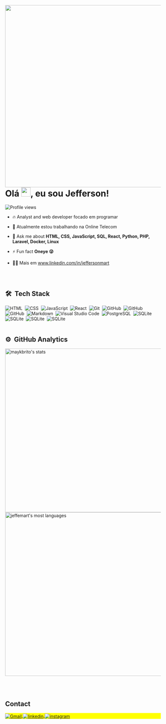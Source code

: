 <img align="right" height="590em" src="https://raw.githubusercontent.com/gist/jeffemart/b747c19e0e1da2ccbabc39b414b084cd/raw/b4f12ead1b3699e3570359446f0a8a308a895ff6/githubcard.svg"/>
<h1 align="left">Olá <img src="https://raw.githubusercontent.com/kaueMarques/kaueMarques/master/hi.gif" height="30px">, eu sou Jefferson!</h1>
<p align="left"> <img src="https://komarev.com/ghpvc/?username=jeffemart&color=yellow" alt="Profile views" /> </p>

- 🔥 Analyst and web developer focado em programar

- 🔭 Atualmente estou trabalhando na Online Telecom

- 💬 Ask me about **HTML, CSS, JavaScript, SQL, React, Python, PHP, Laravel, Docker, Linux**

- ⚡ Fun fact **Oneye 😜**

- 👨‍💻 Mais em www.linkedin.com/in/jeffersonmart


<br><br>
## 🛠 &nbsp;Tech Stack
![HTML](https://img.shields.io/badge/-HTML-05122A?style=flat&logo=HTML5)&nbsp;
![CSS](https://img.shields.io/badge/-CSS-05122A?style=flat&logo=CSS3&logoColor=1572B6)&nbsp;
![JavaScript](https://img.shields.io/badge/-JavaScript-05122A?style=flat&logo=javascript)&nbsp;
![React](https://img.shields.io/badge/-React-05122A?style=flat&logo=react)&nbsp;
![Git](https://img.shields.io/badge/-Git-05122A?style=flat&logo=git)&nbsp;
![GitHub](https://img.shields.io/badge/-GitHub-05122A?style=flat&logo=github)&nbsp;
![GitHub](https://img.shields.io/badge/-PHP-05122A?style=flat&logo=php)&nbsp;
![GitHub](https://img.shields.io/badge/-Laravel-05122A?style=flat&logo=laravel)&nbsp;
![Markdown](https://img.shields.io/badge/-Markdown-05122A?style=flat&logo=markdown)&nbsp;
![Visual Studio Code](https://img.shields.io/badge/-Visual%20Studio%20Code-05122A?style=flat&logo=visual-studio-code&logoColor=007ACC)&nbsp;
![PostgreSQL](https://img.shields.io/badge/-PostgreSQL-05122A?style=flat&logo=postgresql)&nbsp;
![SQLite](https://img.shields.io/badge/-SQLite-05122A?style=flat&logo=sqlite)&nbsp;
![SQLite](https://img.shields.io/badge/-Python-05122A?style=flat&logo=python)&nbsp;
![SQLite](https://img.shields.io/badge/-Docker-05122A?style=flat&logo=docker)&nbsp;
![SQLite](https://img.shields.io/badge/-Linux-05122A?style=flat&logo=linux)&nbsp;
<br><br>
## ⚙️ &nbsp;GitHub Analytics
<p align="left">
<img width="530em" src="https://github-readme-stats.vercel.app/api?username=jeffemart&show_icons=true&theme=vision-friendly-dark" alt="maykbrito's stats"/>
<img width="530em" src="https://github-readme-stats.vercel.app/api/top-langs/?username=jeffemart&layout=compact&theme=vision-friendly-dark" alt="jeffemart's most languages"/>
</p>


<br><br>

## Contact

<p align="left" style="background:yellow">
<a href="jefferson.github@gmail.com" target="_blank">
  <img align="center" src="https://img.shields.io/badge/-jeffemart-05122A?style=flat&logo=gmail" alt="Gmail"/>
</a>
<a href="https://www.linkedin.com/in/jeffersonmart/" target="_blank">
  <img align="center" src="https://img.shields.io/badge/-jeffemart-05122A?style=flat&logo=linkedin" alt="linkedin"/>
</a>
<a href="https://www.instagram.com/jeffe_mar/" target="_blank">
 <img align="center" src="https://img.shields.io/badge/-jeffemart-05122A?style=flat&logo=instagram" alt="instagram"/>
</a>
</p>

